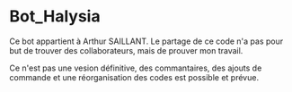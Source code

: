 # Bot_Halysia
Ce bot appartient à Arthur SAILLANT.
Le partage de ce code n'a pas pour but de trouver des collaborateurs, mais de prouver mon travail. 

Ce n'est pas une vesion définitive, des commantaires, des ajouts de commande et une réorganisation des codes est possible et prévue.
